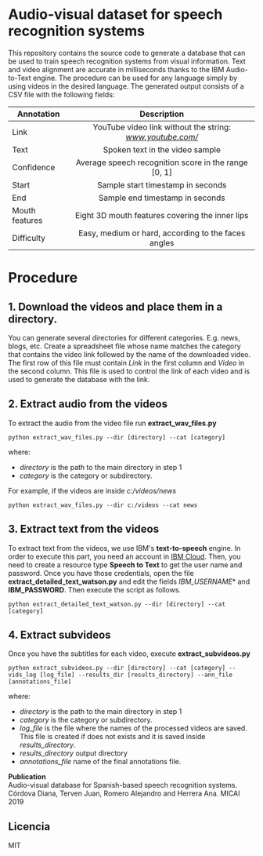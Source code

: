 # Audio-visual dataset for speech recognition systems
This repository contains the source code to generate a database that can be used to train speech recognition systems from visual information. Text and video alignment are accurate in milliseconds thanks to the IBM Audio-to-Text engine.
The procedure can be used for any language simply by using videos in the desired language.
The generated output consists of a CSV file with the following fields:

| Annotation        | Description  | 
| ------------- |:-------------:|
| Link          | YouTube video link without the string: *www.youtube.com/*		 |
| Text          | Spoken text in the video sample						         |
| Confidence    | Average speech recognition score in the range [0, 1]		     |
| Start         | Sample start timestamp in seconds				                 |
| End			| Sample end timestamp in seconds								 |
| Mouth features| Eight 3D mouth features covering the inner lips		         |
| Difficulty     | Easy, medium or hard, according to the faces angles            |


# Procedure

## 1. Download the videos and place them in a directory.
You can generate several directories for different categories. E.g. news, blogs, etc.
Create a spreadsheet file whose name matches the category that contains the video link
followed by the name of the downloaded video. The first row of this file must contain *Link* in the first column and *Video* in the second column. This file is used to control the link of each video
and is used to generate the database with the link.


## 2. Extract audio from the videos
To extract the audio from the video file run **extract_wav_files.py**
```
python extract_wav_files.py --dir [directory] --cat [category]
```
where:
- *directory* is the path to the main directory in step 1   
- *category* is the category or subdirectory. 

For example, if the videos are inside *c:/videos/news* 
```
python extract_wav_files.py --dir c:/videos --cat news
```

## 3. Extract text from the videos
To extract text from the videos, we use IBM's **text-to-speech** engine.
In order to execute this part, you need an account in [IBM Cloud](https://idaas.iam.ibm.com/idaas/mtfim/sps/authsvc?PolicyId=urn:ibm:security:authentication:asf:basicldapuser). 
Then, you need to create a resource type **Speech to Text** to get the user name and password.
Once you have those credentials, open the file **extract_detailed_text_watson.py** and edit the fields *IBM_USERNAME** and **IBM_PASSWORD**. Then execute the script as follows.
```
python extract_detailed_text_watson.py --dir [directory] --cat [category]
```

## 4. Extract subvideos
Once you have the subtitles for each video, execute **extract_subvideos.py**
```
python extract_subvideos.py --dir [directory] --cat [category] --vids_log [log_file] --results_dir [results_directory] --ann_file [annotations_file]
```
where:
- *directory* is the path to the main directory in step 1   
- *category* is the category or subdirectory. 
- *log_file* is the file where the names of the processed videos are saved. This file is created if does not exists and it is saved inside *results_directory*.
- *results_directory* output directory
- *annotations_file* name of the final annotations file.

**Publication**  
Audio-visual database for Spanish-based speech recognition systems.   
Córdova Diana, Terven Juan, Romero Alejandro and Herrera Ana.
MICAI 2019


Licencia
----

MIT
